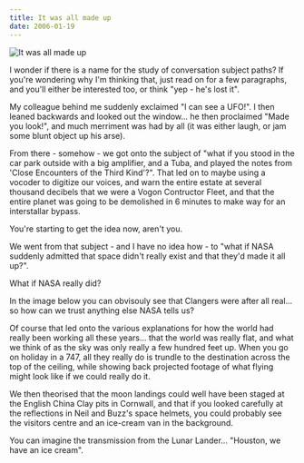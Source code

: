```yaml
---
title: It was all made up
date: 2006-01-19
---
```


![It was all made up](https://source.unsplash.com/LuQ2ex5HY3c/1600x900)

I wonder if there is a name for the study of conversation subject paths? If you're wondering why I'm thinking that, just read on for a few paragraphs, and you'll either be interested too, or think "yep - he's lost it".

My colleague behind me suddenly exclaimed "I can see a UFO!". I then leaned backwards and looked out the window... he then proclaimed "Made you look!", and much merriment was had by all (it was either laugh, or jam some blunt object up his arse).

From there - somehow - we got onto the subject of "what if you stood in the car park outside with a big amplifier, and a Tuba, and played the notes from 'Close Encounters of the Third Kind'?". That led on to maybe using a vocoder to digitize our voices, and warn the entire estate at several thousand decibels that we were a Vogon Contructor Fleet, and that the entire planet was going to be demolished in 6 minutes to make way for an interstallar bypass.

You're starting to get the idea now, aren't you.

We went from that subject - and I have no idea how - to "what if NASA suddenly admitted that space didn't really exist and that they'd made it all up?".

What if NASA really did?

In the image below you can obvisouly see that Clangers were after all real... so how can we trust anything else NASA tells us?

Of course that led onto the various explanations for how the world had really been working all these years... that the world was really flat, and what we think of as the sky was only really a few hundred feet up. When you go on holiday in a 747, all they really do is trundle to the destination across the top of the ceiling, while showing back projected footage of what flying might look like if we could really do it.

We then theorised that the moon landings could well have been staged at the English China Clay pits in Cornwall, and that if you looked carefully at the reflections in Neil and Buzz's space helmets, you could probably see the visitors centre and an ice-cream van in the background.

You can imagine the transmission from the Lunar Lander... "Houston, we have an ice cream".